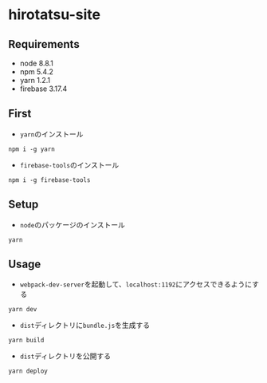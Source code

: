 hirotatsu-site
==================

## Requirements
- node 8.8.1
- npm 5.4.2
- yarn 1.2.1
- firebase 3.17.4

## First
- `yarn`のインストール

```
npm i -g yarn
```

- `firebase-tools`のインストール

```
npm i -g firebase-tools
```


## Setup
- `node`のパッケージのインストール

```
yarn
```


## Usage
- `webpack-dev-server`を起動して、`localhost:1192`にアクセスできるようにする

```
yarn dev
```

- `dist`ディレクトリに`bundle.js`を生成する

```
yarn build
```

- `dist`ディレクトリを公開する

```
yarn deploy
```
